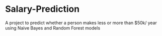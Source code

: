 # Salary-Prediction
A project to predict whether a person makes less or more than $50k/ year using Naive Bayes and Random Forest models
